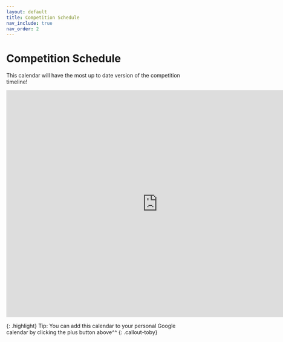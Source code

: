 ```yaml
---
layout: default
title: Competition Schedule
nav_include: true
nav_order: 2
---
```


# Competition Schedule

This calendar will have the most up to date version of the competition timeline!
<iframe src="https://calendar.google.com/calendar/embed?src=1e8b00794a07180514fdc54c5b78dca70637bc1a8a72076e64dc787ebe2a71cb%40group.calendar.google.com&ctz=America%2FChicago" style="border: 0" width="800" height="600" frameborder="0" scrolling="no"></iframe>

{: .highlight}
Tip: You can add this calendar to your personal Google calendar by clicking the plus button above^^
{: .callout-toby}